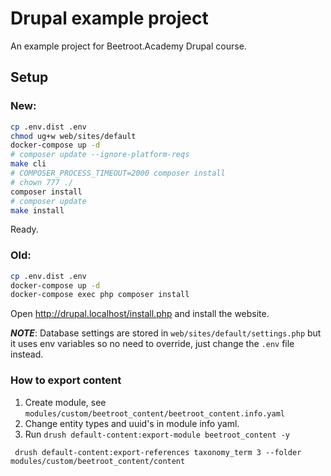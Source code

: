 # Drupal example project

An example project for Beetroot.Academy Drupal course.

## Setup

### New:

```bash
cp .env.dist .env
chmod ug+w web/sites/default
docker-compose up -d
# composer update --ignore-platform-reqs
make cli
# COMPOSER_PROCESS_TIMEOUT=2000 composer install
# chown 777 ./
composer install
# composer update
make install
```

Ready.

### Old:

```bash
cp .env.dist .env
docker-compose up -d
docker-compose exec php composer install
```

Open http://drupal.localhost/install.php and install the website.

**_NOTE_**:
Database settings are stored in `web/sites/default/settings.php` but it uses env variables so no need to override, just change the `.env` file instead.

### How to export content

1. Create module, see `modules/custom/beetroot_content/beetroot_content.info.yaml`
2. Change entity types and uuid's in module info yaml.
3. Run `drush default-content:export-module beetroot_content -y`

```
 drush default-content:export-references taxonomy_term 3 --folder modules/custom/beetroot_content/content
```

